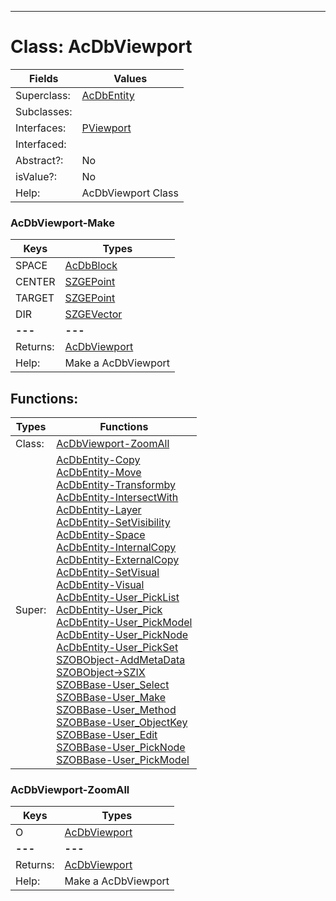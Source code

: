 ---------

# Class:	AcDbViewport

| Fields | Values |
| --------- | --------- |
| Superclass: | [AcDbEntity](AcDbEntity.html) |
| Subclasses: |  |
| Interfaces: | [PViewport](PViewport.html) |
| Interfaced: |  |
| Abstract?: | No |
| isValue?: | No |
| Help: | AcDbViewport Class |

### AcDbViewport-Make

| Keys | Types |
| --------- | --------- |
| SPACE | [AcDbBlock](AcDbBlock.html) |
| CENTER | [SZGEPoint](SZGEPoint.html) |
| TARGET | [SZGEPoint](SZGEPoint.html) |
| DIR | [SZGEVector](SZGEVector.html) |
| **---** | **---** |
| Returns: | [AcDbViewport](AcDbViewport.html) |
| Help: | Make a AcDbViewport |


## Functions:

| Types | Functions |
| --------- | --------- |
| Class: | [AcDbViewport-ZoomAll](#AcDbViewport-ZoomAll) |
| Super: | [AcDbEntity-Copy](AcDbEntity.html) <br> [AcDbEntity-Move](AcDbEntity.html) <br> [AcDbEntity-Transformby](AcDbEntity.html) <br> [AcDbEntity-IntersectWith](AcDbEntity.html) <br> [AcDbEntity-Layer](AcDbEntity.html) <br> [AcDbEntity-SetVisibility](AcDbEntity.html) <br> [AcDbEntity-Space](AcDbEntity.html) <br> [AcDbEntity-InternalCopy](AcDbEntity.html) <br> [AcDbEntity-ExternalCopy](AcDbEntity.html) <br> [AcDbEntity-SetVisual](AcDbEntity.html) <br> [AcDbEntity-Visual](AcDbEntity.html) <br> [AcDbEntity-User_PickList](AcDbEntity.html) <br> [AcDbEntity-User_Pick](AcDbEntity.html) <br> [AcDbEntity-User_PickModel](AcDbEntity.html) <br> [AcDbEntity-User_PickNode](AcDbEntity.html) <br> [AcDbEntity-User_PickSet](AcDbEntity.html) <br> [SZOBObject-AddMetaData](SZOBObject.html) <br> [SZOBObject->SZIX](SZOBObject.html) <br> [SZOBBase-User_Select](SZOBBase.html) <br> [SZOBBase-User_Make](SZOBBase.html) <br> [SZOBBase-User_Method](SZOBBase.html) <br> [SZOBBase-User_ObjectKey](SZOBBase.html) <br> [SZOBBase-User_Edit](SZOBBase.html) <br> [SZOBBase-User_PickNode](SZOBBase.html) <br> [SZOBBase-User_PickModel](SZOBBase.html) |


### AcDbViewport-ZoomAll

| Keys | Types |
| --------- | --------- |
| O | [AcDbViewport](AcDbViewport.html) |
| **---** | **---** |
| Returns: | [AcDbViewport](AcDbViewport.html) |
| Help: | Make a AcDbViewport |

